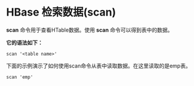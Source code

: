 # HBase 检索数据(scan)

**scan** 命令用于查看HTable数据。使用 **scan** 命令可以得到表中的数据。

**它的语法如下：**

```
scan '<table name>'
```

下面的示例演示了如何使用scan命令从表中读取数据。在这里读取的是emp表。

```hbase
scan 'emp'
```